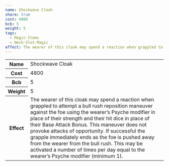 ```yaml
---
name: Shockwave Cloak
share: true
cost: 4800
bcb: 5
weight: 5
tags:
  - Magic-Items
  - Neck-Slot-Magic
effect: The wearer of this cloak may spend a reaction when grappled to attempt a bull rush reposition maneuver against the foe using the wearer’s Psyche modifier in place of their strength and their hit dice in place of their Base Attack Bonus. This maneuver does not provoke attacks of opportunity. If successful the grapple immediately ends as the foe is pushed away from the wearer from the bull rush. This may be activated a number of times per day equal to the wearer’s Psyche modifier (minimum 1).
---
```


<p><span style="overflow-x: auto;"><table><tbody><tr><th>Name</th><td>Shockwave Cloak</td></tr><tr><th>Cost</th><td>4800</td></tr><tr><th>Bcb</th><td>5</td></tr><tr><th>Weight</th><td>5</td></tr><tr><th>Effect</th><td>The wearer of this cloak may spend a reaction when grappled to attempt a bull rush reposition maneuver against the foe using the wearer’s Psyche modifier in place of their strength and their hit dice in place of their Base Attack Bonus. This maneuver does not provoke attacks of opportunity. If successful the grapple immediately ends as the foe is pushed away from the wearer from the bull rush. This may be activated a number of times per day equal to the wearer’s Psyche modifier (minimum 1).</td></tr></tbody></table></span></p>